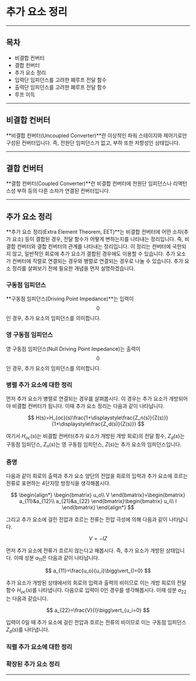 추가 요소 정리
= 

---

## 목차

- 비결합 컨버터
- 결합 컨버터
- 추가 요소 정리
- 입력단 임피던스를 고려한 폐루프 전달 함수
- 출력단 임피던스를 고려한 폐루프 전달 함수
- 루프 이득

---

## 비결합 컨버터

**비결합 컨버터(Uncoupled Converter)**란 이상적인 파워 스테이지와 제어기로만 구성된 컨버터입니다.
즉, 전원단 임피던스가 없고, 부하 또한 저항성인 상태입니다.

---

## 결합 컨버터

**결합 컨버터(Coupled Converter)**란 비결합 컨버터에 전원단 임피던스나 리액턴스성 부하 등의 다른 소자가 연결된 컨버터입니다.

---

## 추가 요소 정리

**추가 요소 정리(Extra Element Theorem, EET)**는 비결합 컨버터에 어떤 소자(추가 요소) 등이 결합된 경우, 전달 함수가 어떻게 변하는지를 나타내는 정리입니다.
즉, 비결합 컨버터와 결합 컨버터의 관계를 나타내는 정리입니다.
이 정리는 컨버터에 국한되지 않고, 일반적인 회로에 추가 요소가 결합된 경우에도 이용할 수 있습니다.
추가 요소가 컨버터에 직렬로 연결되는 경우와 병렬로 연결되는 경우로 나눌 수 있습니다.
추가 요소 정리를 살펴보기 전에 필요한 개념을 먼저 설명하겠습니다.

### 구동점 임피던스

**구동점 임피던스(Driving Point Impedance)**는 입력이 $$0$$인 경우, 추가 요소의 임피던스를 의미합니다.

### 영 구동점 임피던스

영 구동점 임피던스(Null Driving Point Impedance)는 출력이 $$0$$인 경우, 추가 요소의 임피던스를 의미합니다.

### 병렬 추가 요소에 대한 정리

먼저 추가 요소가 병렬로 연결되는 경우를 살펴봅시다.
이 경우는 추가 요소가 개방되어야 비결합 컨버터가 됩니다.
이때 추가 요소 정리는 다음과 같이 나타납니다.

$$
H(s)=H_{oc}(s)\frac{1+\displaystyle\frac{Z_n(s)}{Z(s)}}{1+\displaystyle\frac{Z_d(s)}{Z(s)}}
$$

여기서 $H_{oc}(s)$는 비결합 컨버터(추가 요소가 개방된 개방 회로)의 전달 함수, $Z_d(s)$는 구동점 임피던스, $Z_n(s)$는 영 구동점 임피던스, $Z(s)$는 추가 요소의 임피던스입니다.

### 증명

다음과 같이 회로의 출력과 추가 요소 양단의 전압을 회로의 입력과 추가 요소에 흐르는 전류로 표현하는 4단자망 방정식을 생각해봅시다.

$$
\begin{align*}
\begin{bmatrix}
u_o\\
V
\end{bmatrix}=\begin{bmatrix}
a_{11}&a_{12}\\
a_{21}&a_{22}
\end{bmatrix}\begin{bmatrix}
u_i\\
I
\end{bmatrix}
\end{align*}
$$

그리고 추가 요소에 걸린 전압과 흐르는 전류는 전압 극성에 의해 다음과 같이 나타납니다.

$$
V=-IZ
$$

먼저 추가 요소에 전류가 흐르지 않는다고 해봅시다.
즉, 추가 요소가 개방된 상태입니다.
이때 성분 $a_{11}$은 다음과 같이 나타납니다.

$$
a_{11}=\frac{u_o}{u_i}\bigg\vert_{I=0}
$$

추가 요소가 개방된 상태에서의 회로의 입력과 출력의 비이므로 이는 개방 회로의 전달 함수 $H_{oc}(s)$를 나타냅니다.
다음으로 입력이 $0$인 경우를 생각해봅시다.
이때 성분 $a_{22}$는 다음과 같습니다.

$$
a_{22}=\frac{V}{I}\bigg\vert_{u_i=0}
$$

입력이 $0$일 때 추가 요소에 걸린 전압과 흐르는 전류의 비이므로 이는 구동점 임피던스 $Z_d(s)$를 나타냅니다.



### 직렬 추가 요소에 대한 정리



### 확장된 추가 요소 정리

---


